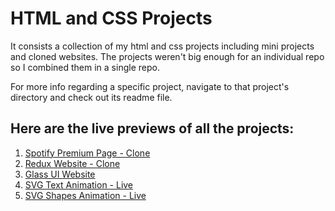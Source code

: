# HTML and CSS Projects

It consists a collection of my html and css projects including mini projects and cloned websites. The projects weren't big enough for an individual repo so I combined them in a single repo.

For more info regarding a specific project, navigate to that project's directory and check out its readme file.

## Here are the live previews of all the projects:

1. [Spotify Premium Page - Clone](https://spotifypage-dk.netlify.app/)
2. [Redux Website - Clone](https://reduxwebsite-dk.netlify.app/)
3. [Glass UI Website](https://glassuiwebsite-dk.netlify.app/)
4. [SVG Text Animation - Live](https://svgtextanimation-dk.netlify.app/)
5. [SVG Shapes Animation - Live](https://svgshapesanimation-dk.netlify.app/)
